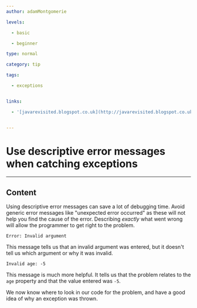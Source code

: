```yaml
---
author: adamMontgomerie

levels:

  - basic

  - beginner

type: normal

category: tip

tags:

  - exceptions


links:

  - '[javarevisited.blogspot.co.uk](http://javarevisited.blogspot.co.uk/2013/03/0-exception-handling-best-practices-in-Java-Programming.html){website}'


---
```


# Use descriptive error messages when catching exceptions

---
## Content

Using descriptive error messages can save a lot of debugging time. Avoid generic error messages like "unexpected error occurred" as these will not help you find the cause of the error. Describing *exactly* what went wrong will allow the programmer to get right to the problem.
```
Error: Invalid argument
```
This message tells us that an invalid argument was entered, but it doesn't tell us which argument or why it was invalid.
```
Invalid age: -5
```
This message is much more helpful. It tells us that the problem relates to the `age` property and that the value entered was `-5`. 

We now know where to look in our code for the problem, and have a good idea of why an exception was thrown.

